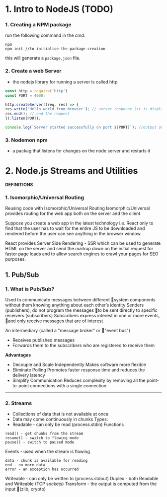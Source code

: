 
# 1. Intro to NodeJS (TODO)
### 1. Creating a NPM package
run the following command in the cmd:
```
npm
npm init //to initialise the package creation
```

this will generate a `package.json` file.

### 2. Create a web Server
- the nodejs library for running a server is called http

```js
const http = require('http')
const PORT = 4000;

http.createServer((req, res) => {
res.write('Hello world from browser'); // server response (it is displayed on the browser)
res.end(); // end the request
}).listen(PORT);

console.log(`Server started successfully on port ${PORT}`); //output on the console
```

### 3. Nodemon npm
- a  packag that listens for changes on the node server and restarts it

# 2. Node.js Streams and Utilities

__DEFINITIONS__
### 1. Isomorphic/Universal Routing

Reusing code with Isomorphic/Universal Routing
Isomorphic/Universal provides routing for the web app both on the server and the client

Suppose you create a web app in the latest technology i.e. React only to find that the user has to wait for the entire JS to be downloaded and rendered before the user can see anything in the browser window.

React provides Server Side Rendering - SSR which can be used to generate HTML on the server and send the markup down on the initial request for faster page loads and to allow search engines to crawl your pages for SEO purposes.

## 1. Pub/Sub

### 1. What is Pub/Sub?

Used to communicate messages between different system components without them knowing anything about each other’s identity
Senders (publishers), do not program the messages to be sent directly to specific receivers (subscribers)
Subscribers express interest in one or more events, and only receive messages that are of interest

An intermediary (called a "message broker" or "event bus")
- Receives published messages
- Forwards them to the subscribers who are registered to receive them

**Advantages**

- Decouple and Scale Independently
Makes software more flexible
- Eliminate Polling
Promotes faster response time and reduces the delivery latency
- Simplify Communication
Reduces complexity by removing all the point-to-point connections with a single connection

---

### 2. Streams

- Collections of data that is not available at once
- Data may come continuously in chunks
 Types: 
- Readable - can only be read (process.stdin)
Functions
```
read() - get chunks from the stream
resume() - switch to flowing mode
pause() - switch to paused mode
```
Events - used when the stream is flowing
```
data - chunk is available for reading
end - no more data
error - an exception has occurred
```

Writeable - can only be written to (process.stdout)
Duplex - both Readable and Writeable (TCP sockets)
Transform - the output is computed from the input (zlib, crypto)









